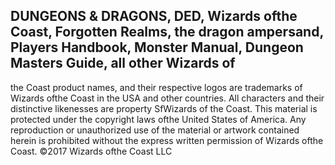 ## DUNGEONS & DRAGONS, DED, Wizards ofthe Coast, Forgotten Realms, the dragon ampersand, Players Handbook, Monster Manual, Dungeon Masters Guide, all other Wizards of

the Coast product names, and their respective logos are trademarks of Wizards ofthe Coast in the USA and other countries. All characters and their distinctive likenesses are property
SfWizards of the Coast. This material is protected under the copyright laws ofthe United States of America. Any reproduction or unauthorized use of the material or artwork contained
herein is prohibited without the express written permission of Wizards ofthe Coast. ©2017 Wizards ofthe Coast LLC

